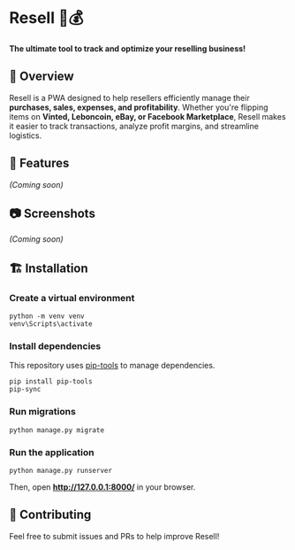 # Resell 🛒💰
**The ultimate tool to track and optimize your reselling business!**

## 📌 Overview
Resell is a PWA designed to help resellers efficiently manage their **purchases, sales, expenses, and profitability**. Whether you're flipping items on **Vinted, Leboncoin, eBay, or Facebook Marketplace**, Resell makes it easier to track transactions, analyze profit margins, and streamline logistics.

## 🚀 Features
_(Coming soon)_

## 📷 Screenshots
_(Coming soon)_

## 🏗️ Installation

### Create a virtual environment
```
python -m venv venv
venv\Scripts\activate
```

### Install dependencies
This repository uses [pip-tools](https://github.com/jazzband/pip-tools) to manage dependencies.
```
pip install pip-tools
pip-sync
```

### Run migrations
```
python manage.py migrate
```

### Run the application
```
python manage.py runserver
```

Then, open **http://127.0.0.1:8000/** in your browser.

## 🤝 Contributing
Feel free to submit issues and PRs to help improve Resell!
